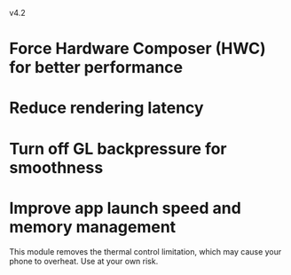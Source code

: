 v4.2

# Force Hardware Composer (HWC) for better performance
# Reduce rendering latency
# Turn off GL backpressure for smoothness
# Improve app launch speed and memory management

This module removes the thermal control limitation, which may cause your phone to overheat. Use at your own risk.

